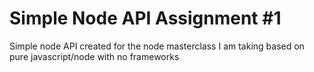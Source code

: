 # Simple Node API Assignment #1
Simple node API created for the node masterclass I am taking based on pure javascript/node with no frameworks
